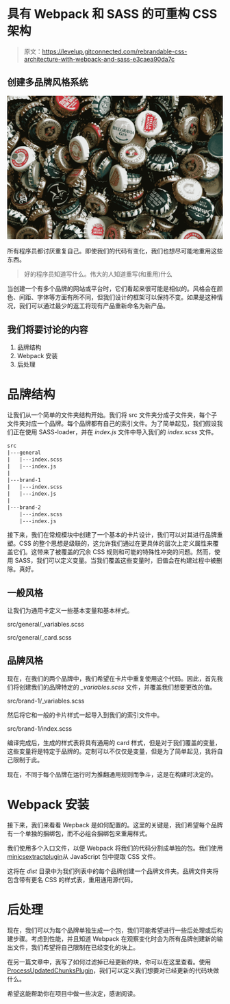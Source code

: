 # 具有 Webpack 和 SASS 的可重构 CSS 架构

> 原文：<https://levelup.gitconnected.com/rebrandable-css-architecture-with-webpack-and-sass-e3caea90da7c>

## 创建多品牌风格系统

![](img/ba3e7d7a38b9106b4b9d1d95a27ceb80.png)

所有程序员都讨厌重复自己。即使我们的代码有变化，我们也想尽可能地重用这些东西。

> 好的程序员知道写什么。伟大的人知道重写(和重用)什么

当创建一个有多个品牌的网站或平台时，它们看起来很可能是相似的。风格会在颜色、间距、字体等方面有所不同，但我们设计的框架可以保持不变。如果是这种情况，我们可以通过最少的返工将现有产品重新命名为新产品。

## 我们将要讨论的内容

1.  品牌结构
2.  Webpack 安装
3.  后处理

# 品牌结构

让我们从一个简单的文件夹结构开始。我们将 src 文件夹分成子文件夹，每个子文件夹对应一个品牌。每个品牌都有自己的索引文件。为了简单起见，我们假设我们正在使用 SASS-loader，并在 *index.js* 文件中导入我们的 *index.scss* 文件。

```
src
|---general
|   |---index.scss
|   |---index.js
|
|---brand-1
|   |---index.scss
|   |---index.js
|
|---brand-2
    |---index.scss
    |---index.js
```

接下来，我们在常规模块中创建了一个基本的卡片设计，我们可以对其进行品牌重塑。CSS 的整个思想是级联的，这允许我们通过在更具体的层次上定义属性来覆盖它们。这带来了被覆盖的冗余 CSS 规则和可能的特殊性冲突的问题。然而，使用 SASS，我们可以定义变量。当我们覆盖这些变量时，旧值会在构建过程中被删除。真好。

## 一般风格

让我们为通用卡定义一些基本变量和基本样式。

src/general/_variables.scss

src/general/_card.scss

## 品牌风格

现在，在我们的两个品牌中，我们希望在卡片中重复使用这个代码。因此，首先我们将创建我们的品牌特定的 *_variables.scss* 文件，并覆盖我们想要更改的值。

src/brand-1/_variables.scss

然后将它和一般的卡片样式一起导入到我们的索引文件中。

src/brand-1/index.scss

编译完成后，生成的样式表将具有通用的 card 样式，但是对于我们覆盖的变量，这些变量将是特定于品牌的。定制可以不仅仅是变量，但是为了简单起见，我将自己限制于此。

现在，不同于每个品牌在运行时为推翻通用规则而争斗，这是在构建时决定的。

# Webpack 安装

接下来，我们来看看 Wepback 是如何配置的。这里的关键是，我们希望每个品牌有一个单独的捆绑包，而不必组合捆绑包来重用样式。

我们使用多个入口文件，以便 Webpack 将我们的代码分割成单独的包。我们使用[minicsextractplugin](https://webpack.js.org/plugins/mini-css-extract-plugin/)从 JavaScript 包中提取 CSS 文件。

这将在 *dist* 目录中为我们列表中的每个品牌创建一个品牌文件夹。品牌文件夹将包含带有更名 CSS 的样式表，重用通用源代码。

# 后处理

现在，我们可以为每个品牌单独生成一个包，我们可能希望进行一些后处理或后构建步骤。考虑到性能，并且知道 Webpack 在观察变化时会为所有品牌创建新的输出文件，我们希望将自己限制在已经变化的块上。

在另一篇文章中，我写了如何过滤掉已经更新的块，你可以在这里查看。使用[ProcessUpdatedChunksPlugin](https://www.npmjs.com/package/process-updated-chunks)，我们可以定义我们想要对已经更新的代码块做什么。

希望这能帮助你在项目中做一些决定，感谢阅读。